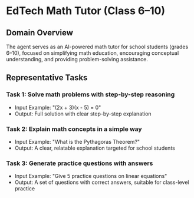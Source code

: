 # EdTech Math Tutor (Class 6–10)

## Domain Overview
The agent serves as an AI-powered math tutor for school students (grades 6–10), focused on simplifying math education, encouraging conceptual understanding, and providing problem-solving assistance.

## Representative Tasks

### Task 1: Solve math problems with step-by-step reasoning
- Input Example: "(2x + 3)(x - 5) = 0"
- Output: Full solution with clear step-by-step explanation

### Task 2: Explain math concepts in a simple way
- Input Example: "What is the Pythagoras Theorem?"
- Output: A clear, relatable explanation targeted for school students

### Task 3: Generate practice questions with answers
- Input Example: "Give 5 practice questions on linear equations"
- Output: A set of questions with correct answers, suitable for class-level practice
